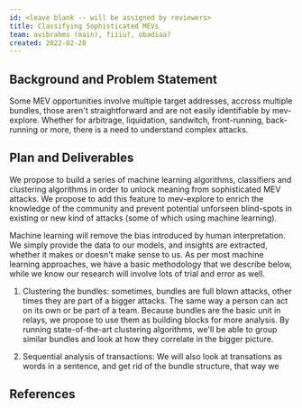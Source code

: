 ```yaml
---
id: <leave blank -- will be assigned by reviewers>
title: Classifying Sophisticated MEVs
team: avibrahms (main), fiiiu?, obadiaa?
created: 2022-02-28
---
```


## Background and Problem Statement
Some MEV opportunities involve multiple target addresses, accross multiple bundles, those aren't straightforward and are not easily identifiable by mev-explore. Whether for arbitrage, liquidation, sandwitch, front-running, back-running or more, there is a need to understand complex attacks.

## Plan and Deliverables
We propose to build a series of machine learning algorithms, classifiers and clustering algorithms in order to unlock meaning from sophisticated MEV attacks. We propose to add this feature to mev-explore to enrich the knowledge of the community and prevent potential unforseen blind-spots in existing or new kind of attacks (some of which using machine learning).
  
Machine learning will remove the bias introduced by human interpretation. We simply provide the data to our models, and insights are extracted, whether it makes or doesn't make sense to us.
As per most machine learning approaches, we have a basic methodology that we describe below, while we know our research will involve lots of trial and error as well.
  
1. Clustering the bundles: 
  sometimes, bundles are full blown attacks, other times they are part of a bigger attacks. The same way a person can act on its own or be part of a team. Because bundles are the basic unit in relays, we propose to use them as building blocks for more analysis. By running state-of-the-art clustering algorithms, we'll be able to group similar bundles and look at how they correlate in the bigger picture. 
  
2. Sequential analysis of transactions:
  We will also look at transations as words in a sentence, and get rid of the bundle structure, that way we 
  
## References


